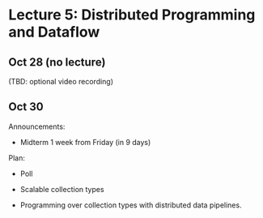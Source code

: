 # Lecture 5: Distributed Programming and Dataflow

## Oct 28 (no lecture)

(TBD: optional video recording)

## Oct 30

Announcements:

- Midterm 1 week from Friday (in 9 days)

Plan:

- Poll

- Scalable collection types

- Programming over collection types with distributed data pipelines.
